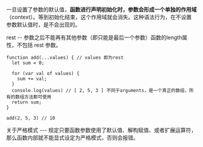 一旦设置了参数的默认值，**函数进行声明初始化时，参数会形成一个单独的作用域**（context）。等到初始化结束，这个作用域就会消失。这种语法行为，在不设置参数默认值时，是不会出现的。

rest -- 参数之后不能再有其他参数（即只能是最后一个参数）函数的length属性，不包括 rest 参数。

	function add(...values) { // values 即为rest
	  let sum = 0;
	
	  for (var val of values) {
	    sum += val;
	  }
	  console.log(values) // [ 2, 5, 3 ] 不同于arguments，是一个真正的数组，所有的数组方法都可使用
	  return sum;
	}
	
	add(2, 5, 3) // 10


关于严格模式 --- 规定只要函数参数使用了默认值、解构赋值、或者扩展运算符，那么函数内部就不能显式设定为严格模式，否则会报错。
